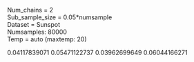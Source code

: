 Num_chains = 2	
Sub_sample_size = 0.05*numsample				
Dataset = Sunspot				
Numsamples: 80000				
Temp = auto (maxtemp: 20)				


0.04117839071	0.05471122737	0.03962699649	0.06044166271

